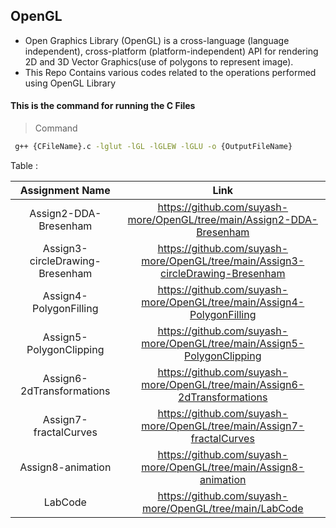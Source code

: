 ## OpenGL
- Open Graphics Library (OpenGL) is a cross-language (language independent), cross-platform (platform-independent) API for rendering 2D and 3D Vector Graphics(use of polygons to represent image). 
- This Repo Contains various codes related to the operations performed using OpenGL Library

####    This is the command for running the C Files
> Command
```sh
 g++ {CFileName}.c -lglut -lGL -lGLEW -lGLU -o {OutputFileName}
```
Table : 

|         Assignment Name         	|                                       Link                                      	|
|:-------------------------------:	|:-------------------------------------------------------------------------------:	|
|      Assign2-DDA-Bresenham      	|      https://github.com/suyash-more/OpenGL/tree/main/Assign2-DDA-Bresenham      	|
| Assign3-circleDrawing-Bresenham 	| https://github.com/suyash-more/OpenGL/tree/main/Assign3-circleDrawing-Bresenham 	|
|      Assign4-PolygonFilling     	|      https://github.com/suyash-more/OpenGL/tree/main/Assign4-PolygonFilling     	|
|     Assign5-PolygonClipping     	|     https://github.com/suyash-more/OpenGL/tree/main/Assign5-PolygonClipping     	|
|    Assign6-2dTransformations    	|    https://github.com/suyash-more/OpenGL/tree/main/Assign6-2dTransformations    	|
|      Assign7-fractalCurves      	|      https://github.com/suyash-more/OpenGL/tree/main/Assign7-fractalCurves      	|
|        Assign8-animation        	|        https://github.com/suyash-more/OpenGL/tree/main/Assign8-animation        	|
|             LabCode             	|             https://github.com/suyash-more/OpenGL/tree/main/LabCode             	|